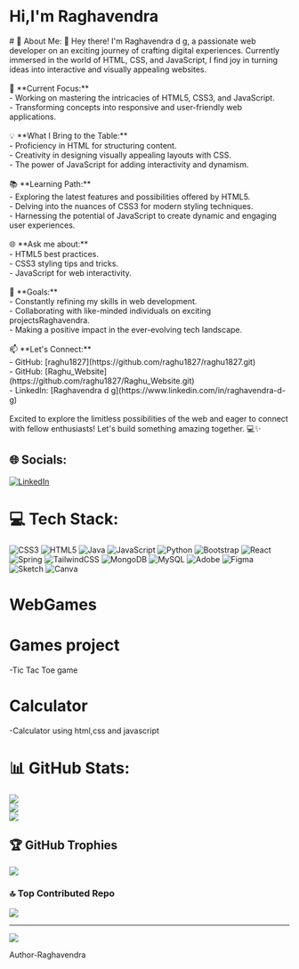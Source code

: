 <h1>Hi,I'm Raghavendra</h1>
# 💫 About Me:
👋 Hey there! I'm Raghavendra d g, a passionate web developer on an exciting journey of crafting digital experiences. Currently immersed in the world of HTML, CSS, and JavaScript, I find joy in turning ideas into interactive and visually appealing websites.<br><br>🚀 **Current Focus:**  <br>- Working on mastering the intricacies of HTML5, CSS3, and JavaScript.<br>- Transforming concepts into responsive and user-friendly web applications.<br><br>💡 **What I Bring to the Table:**<br>- Proficiency in HTML for structuring content.<br>- Creativity in designing visually appealing layouts with CSS.<br>- The power of JavaScript for adding interactivity and dynamism.<br><br>📚 **Learning Path:**<br>- Exploring the latest features and possibilities offered by HTML5.<br>- Delving into the nuances of CSS3 for modern styling techniques.<br>- Harnessing the potential of JavaScript to create dynamic and engaging user experiences.<br><br>🌐 **Ask me about:**<br>- HTML5 best practices.<br>- CSS3 styling tips and tricks.<br>- JavaScript for web interactivity.<br><br>🌟 **Goals:**<br>- Constantly refining my skills in web development.<br>- Collaborating with like-minded individuals on exciting projectsRaghavendra.<br>- Making a positive impact in the ever-evolving tech landscape.<br><br>📫 **Let's Connect:**<br>- GitHub: [raghu1827](https://github.com/raghu1827/raghu1827.git)<br>- GitHub: [Raghu_Website](https://github.com/raghu1827/Raghu_Website.git)<br>- LinkedIn: [Raghavendra d g](https://www.linkedin.com/in/raghavendra-d-g)<br><br>Excited to explore the limitless possibilities of the web and eager to connect with fellow enthusiasts! Let's build something amazing together. 💻✨


## 🌐 Socials:
[![LinkedIn](https://img.shields.io/badge/LinkedIn-%230077B5.svg?logo=linkedin&logoColor=white)](https://linkedin.com/in/https://www.linkedin.com/in/raghavendra-d-g) 

# 💻 Tech Stack:
![CSS3](https://img.shields.io/badge/css3-%231572B6.svg?style=for-the-badge&logo=css3&logoColor=white) ![HTML5](https://img.shields.io/badge/html5-%23E34F26.svg?style=for-the-badge&logo=html5&logoColor=white) ![Java](https://img.shields.io/badge/java-%23ED8B00.svg?style=for-the-badge&logo=openjdk&logoColor=white) ![JavaScript](https://img.shields.io/badge/javascript-%23323330.svg?style=for-the-badge&logo=javascript&logoColor=%23F7DF1E) ![Python](https://img.shields.io/badge/python-3670A0?style=for-the-badge&logo=python&logoColor=ffdd54) ![Bootstrap](https://img.shields.io/badge/bootstrap-%238511FA.svg?style=for-the-badge&logo=bootstrap&logoColor=white) ![React](https://img.shields.io/badge/react-%2320232a.svg?style=for-the-badge&logo=react&logoColor=%2361DAFB) ![Spring](https://img.shields.io/badge/spring-%236DB33F.svg?style=for-the-badge&logo=spring&logoColor=white) ![TailwindCSS](https://img.shields.io/badge/tailwindcss-%2338B2AC.svg?style=for-the-badge&logo=tailwind-css&logoColor=white) ![MongoDB](https://img.shields.io/badge/MongoDB-%234ea94b.svg?style=for-the-badge&logo=mongodb&logoColor=white) ![MySQL](https://img.shields.io/badge/mysql-%2300000f.svg?style=for-the-badge&logo=mysql&logoColor=white) ![Adobe](https://img.shields.io/badge/adobe-%23FF0000.svg?style=for-the-badge&logo=adobe&logoColor=white) ![Figma](https://img.shields.io/badge/figma-%23F24E1E.svg?style=for-the-badge&logo=figma&logoColor=white) ![Sketch](https://img.shields.io/badge/Sketch-FFB387?style=for-the-badge&logo=sketch&logoColor=black) ![Canva](https://img.shields.io/badge/Canva-%2300C4CC.svg?style=for-the-badge&logo=Canva&logoColor=white)



# WebGames
<h1>Games project</h1>
-Tic Tac Toe game
<h1>Calculator</h1>
-Calculator using html,css and javascript

# 📊 GitHub Stats:
![](https://github-readme-stats.vercel.app/api?username=raghu1827&theme=dark&hide_border=false&include_all_commits=true&count_private=false)<br/>
![](https://github-readme-streak-stats.herokuapp.com/?user=raghu1827&theme=dark&hide_border=false)<br/>
![](https://github-readme-stats.vercel.app/api/top-langs/?username=raghu1827&theme=dark&hide_border=false&include_all_commits=true&count_private=false&layout=compact)

## 🏆 GitHub Trophies
![](https://github-profile-trophy.vercel.app/?username=raghu1827&theme=radical&no-frame=false&no-bg=false&margin-w=4)

### 🔝 Top Contributed Repo
![](https://github-contributor-stats.vercel.app/api?username=raghu1827&limit=5&theme=dark&combine_all_yearly_contributions=true)

---
[![](https://visitcount.itsvg.in/api?id=raghu1827&icon=0&color=0)](https://visitcount.itsvg.in)

Author-Raghavendra
